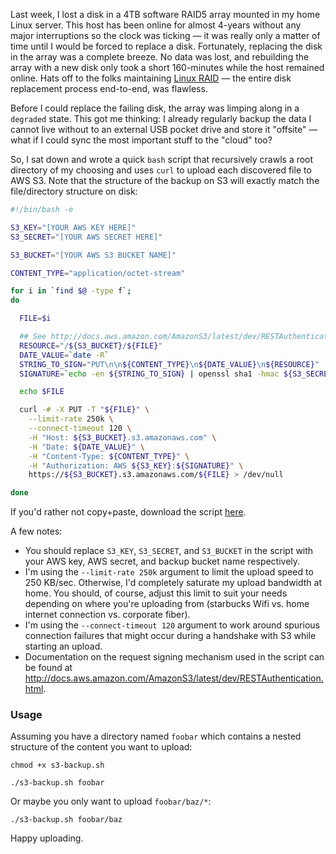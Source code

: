 Last week, I lost a disk in a 4TB software RAID5 array mounted in my home Linux server.  This host has been online for almost 4-years without any major interruptions so the clock was ticking &mdash; it was really only a matter of time until I would be forced to replace a disk.  Fortunately, replacing the disk in the array was a complete breeze.  No data was lost, and rebuilding the array with a new disk only took a short 160-minutes while the host remained online.  Hats off to the folks maintaining [Linux RAID](https://raid.wiki.kernel.org/index.php/Linux_Raid) &mdash; the entire disk replacement process end-to-end, was flawless.

Before I could replace the failing disk, the array was limping along in a `degraded` state.  This got me thinking: I already regularly backup the data I cannot live without to an external USB pocket drive and store it "offsite" &mdash; what if I could sync the most important stuff to the "cloud" too?

So, I sat down and wrote a quick `bash` script that recursively crawls a root directory of my choosing and uses `curl` to upload each discovered file to AWS S3.  Note that the structure of the backup on S3 will exactly match the file/directory structure on disk:

```bash
#!/bin/bash -e

S3_KEY="[YOUR AWS KEY HERE]"
S3_SECRET="[YOUR AWS SECRET HERE]"

S3_BUCKET="[YOUR AWS S3 BUCKET NAME]"

CONTENT_TYPE="application/octet-stream"

for i in `find $@ -type f`;
do

  FILE=$i

  ## See http://docs.aws.amazon.com/AmazonS3/latest/dev/RESTAuthentication.html
  RESOURCE="/${S3_BUCKET}/${FILE}"
  DATE_VALUE=`date -R`
  STRING_TO_SIGN="PUT\n\n${CONTENT_TYPE}\n${DATE_VALUE}\n${RESOURCE}"
  SIGNATURE=`echo -en ${STRING_TO_SIGN} | openssl sha1 -hmac ${S3_SECRET} -binary | base64`

  echo $FILE

  curl -# -X PUT -T "${FILE}" \
    --limit-rate 250k \
    --connect-timeout 120 \
    -H "Host: ${S3_BUCKET}.s3.amazonaws.com" \
    -H "Date: ${DATE_VALUE}" \
    -H "Content-Type: ${CONTENT_TYPE}" \
    -H "Authorization: AWS ${S3_KEY}:${SIGNATURE}" \
    https://${S3_BUCKET}.s3.amazonaws.com/${FILE} > /dev/null

done
```

If you'd rather not copy+paste, download the script [here](static/entries/quick-bash-script-backup-to-aws-s3/s3-backup.sh).

A few notes:

* You should replace `S3_KEY`, `S3_SECRET`, and `S3_BUCKET` in the script with your AWS key, AWS secret, and backup bucket name respectively.
* I'm using the `--limit-rate 250k` argument to limit the upload speed to 250 KB/sec.  Otherwise, I'd completely saturate my upload bandwidth at home.  You should, of course, adjust this limit to suit your needs depending on where you're uploading from (starbucks Wifi vs. home internet connection vs. corporate fiber).
* I'm using the `--connect-timeout 120` argument to work around spurious connection failures that might occur during a handshake with S3 while starting an upload.
* Documentation on the request signing mechanism used in the script can be found at http://docs.aws.amazon.com/AmazonS3/latest/dev/RESTAuthentication.html.

### Usage

Assuming you have a directory named `foobar` which contains a nested structure of the content you want to upload:

```
chmod +x s3-backup.sh

./s3-backup.sh foobar
```

Or maybe you only want to upload `foobar/baz/*`:

```
./s3-backup.sh foobar/baz
```

Happy uploading.